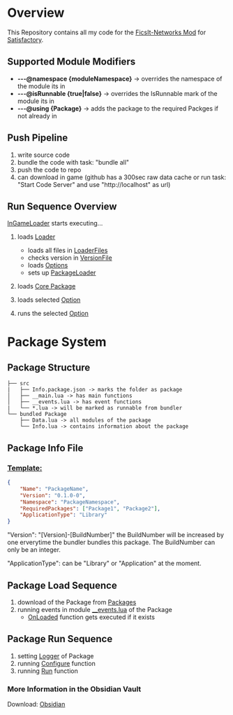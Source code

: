 # Overview

This Repository contains all my code for the [FicsIt-Networks Mod](https://github.com/Panakotta00/FicsIt-Networks) for [Satisfactory](https://www.satisfactorygame.com).

## Supported Module Modifiers

-   **---@namespace {moduleNamespace}** -> overrides the namespace of the module its in
-   **---@isRunnable {true|false}** -> overrides the IsRunnable mark of the module its in
-   **---@using {Package}** -> adds the package to the required Packges if not already in

## Push Pipeline

1. write source code
2. bundle the code with task: "bundle all"
3. push the code to repo
4. can download in game (github has a 300sec raw data cache or run task: "Start Code Server" and use "http://localhost" as url)

## Run Sequence Overview

[InGameLoader](https://github.com/derFreemaker/Satisfactory/blob/main/Github-Loading/GithubLoaderInGame.lua) starts executing...

1. loads [Loader](https://github.com/derFreemaker/Satisfactory/blob/main/Github-Loading/Loader.lua)

    - loads all files in [LoaderFiles](https://github.com/derFreemaker/Satisfactory/blob/main/Github-Loading/Loader/)
    - checks version in [VersionFile](https://github.com/derFreemaker/Satisfactory/blob/main/Github-Loading/Version.latest.txt)
    - loads [Options](https://github.com/derFreemaker/Satisfactory/blob/main/Github-Loading/00_Options.lua)
    - sets up [PackageLoader](https://github.com/derFreemaker/Satisfactory/blob/main/Github-Loading/Loader/100_PackageLoader.lua)

2. loads [Core Package](https://github.com/derFreemaker/Satisfactory/blob/main/src/Core)
3. loads selected [Option](https://github.com/derFreemaker/Satisfactory/blob/main/Github-Loading/GithubLoaderInGame.lua#L2)
4. runs the selected [Option](https://github.com/derFreemaker/Satisfactory/blob/main/Github-Loading/GithubLoaderInGame.lua#L2)

# Package System

## Package Structure

```text
├── src
|   ├── Info.package.json -> marks the folder as package
│   ├── __main.lua -> has main functions
│   ├── __events.lua -> has event functions
|   └── *.lua -> will be marked as runnable from bundler
└── bundled Package
    ├── Data.lua -> all modules of the package
    └── Info.lua -> contains information about the package

```

## Package Info File

### [Template:](https://github.com/derFreemaker/Satisfactory/blob/main/PackageTemplate/Info.package.json)

```json
{
	"Name": "PackageName",
	"Version": "0.1.0-0",
	"Namespace": "PackageNamespace",
	"RequiredPackages": ["Package1", "Package2"],
	"ApplicationType": "Library"
}
```

"Version": "[Version]-[BuildNumber]" the BuildNumber will be increased by one erverytime the bundler bundles this package.
The BuildNumber can only be an integer.

"ApplicationType": can be "Library" or "Application" at the moment.

## Package Load Sequence

1. download of the Package from [Packages](https://github.com/derFreemaker/Satisfactory/blob/main/Packages/)
2. running events in module [\_\_events.lua](https://github.com/derFreemaker/Satisfactory/blob/main/PackageTemplate/__events.lua) of the Package
    - [OnLoaded](https://github.com/derFreemaker/Satisfactory/blob/main/PackageTemplate/__events.lua#L4) function gets executed if it exists

## Package Run Sequence

1. setting [Logger](https://github.com/derFreemaker/Satisfactory/blob/main/PackageTemplate/__main.lua#L2) of Package
2. running [Configure](https://github.com/derFreemaker/Satisfactory/blob/main/PackageTemplate/__main.lua#L5) function
3. running [Run](https://github.com/derFreemaker/Satisfactory/blob/main/PackageTemplate/__main.lua#L9) function

### More Information in the Obsidian Vault

Download: [Obsidian](https://obsidian.md)
